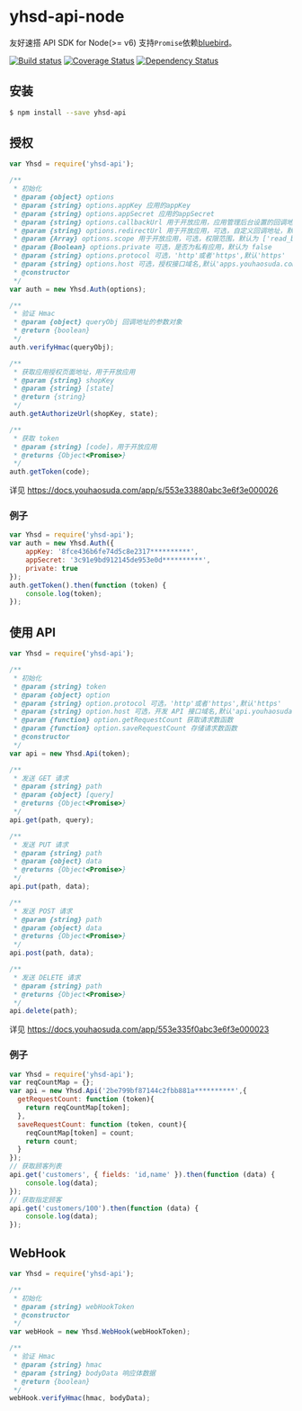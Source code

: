 # yhsd-api-node

友好速搭 API SDK for Node(>= v6) 
支持`Promise`依赖[bluebird](https://github.com/petkaantonov/bluebird)。


[![Build status](https://img.shields.io/travis/yeezon/yhsd-api-node.svg?style=flat-square)](https://travis-ci.org/yeezon/yhsd-api-node)
[![Coverage Status](https://img.shields.io/coveralls/yeezon/yhsd-api-node.svg?style=flat-square)](https://coveralls.io/repos/yeezon/yhsd-api-node)
[![Dependency Status](https://img.shields.io/david/yeezon/yhsd-api-node.svg?style=flat-square)](https://david-dm.org/yeezon/yhsd-api-node)


## 安装

```bash
$ npm install --save yhsd-api
```

## 授权

```javascript
var Yhsd = require('yhsd-api');

/**
 * 初始化
 * @param {object} options
 * @param {string} options.appKey 应用的appKey
 * @param {string} options.appSecret 应用的appSecret
 * @param {string} options.callbackUrl 用于开放应用，应用管理后台设置的回调地址
 * @param {string} options.redirectUrl 用于开放应用，可选，自定义回调地址，默认同 callbackUrl
 * @param {Array} options.scope 用于开放应用，可选，权限范围，默认为 ['read_basic']
 * @param {Boolean} options.private 可选，是否为私有应用，默认为 false
 * @param {string} options.protocol 可选，'http'或者'https',默认'https'
 * @param {string} options.host 可选，授权接口域名,默认'apps.youhaosuda.com'
 * @constructor
 */
var auth = new Yhsd.Auth(options);

/**
 * 验证 Hmac
 * @param {object} queryObj 回调地址的参数对象
 * @return {boolean}
 */
auth.verifyHmac(queryObj);

/**
 * 获取应用授权页面地址，用于开放应用
 * @param {string} shopKey
 * @param {string} [state]
 * @return {string}
 */
auth.getAuthorizeUrl(shopKey, state);

/**
 * 获取 token
 * @param {string} [code]，用于开放应用
 * @returns {Object<Promise>}
 */
auth.getToken(code);
```

详见
https://docs.youhaosuda.com/app/s/553e33880abc3e6f3e000026

### 例子

```javascript
var Yhsd = require('yhsd-api');
var auth = new Yhsd.Auth({
    appKey: '8fce436b6fe74d5c8e2317**********',
    appSecret: '3c91e9bd912145de953e0d**********',
    private: true
});
auth.getToken().then(function (token) {
    console.log(token);
});
```

## 使用 API

```javascript
var Yhsd = require('yhsd-api');

/**
 * 初始化
 * @param {string} token
 * @param {object} option
 * @param {string} option.protocol 可选，'http'或者'https',默认'https'
 * @param {string} option.host 可选，开发 API 接口域名,默认'api.youhaosuda.com'
 * @param {function} option.getRequestCount 获取请求数函数
 * @param {function} option.saveRequestCount 存储请求数函数
 * @constructor
 */
var api = new Yhsd.Api(token);

/**
 * 发送 GET 请求
 * @param {string} path
 * @param {object} [query]
 * @returns {Object<Promise>}
 */
api.get(path, query);

/**
 * 发送 PUT 请求
 * @param {string} path
 * @param {object} data
 * @returns {Object<Promise>}
 */
api.put(path, data);

/**
 * 发送 POST 请求
 * @param {string} path
 * @param {object} data
 * @returns {Object<Promise>}
 */
api.post(path, data);

/**
 * 发送 DELETE 请求
 * @param {string} path
 * @returns {Object<Promise>}
 */
api.delete(path);
```

详见
https://docs.youhaosuda.com/app/553e335f0abc3e6f3e000023

### 例子

```javascript
var Yhsd = require('yhsd-api');
var reqCountMap = {};
var api = new Yhsd.Api('2be799bf87144c2fbb881a**********',{
  getRequestCount: function (token){
    return reqCountMap[token];
  },
  saveRequestCount: function (token, count){
    reqCountMap[token] = count;
    return count;
  }
});
// 获取顾客列表
api.get('customers', { fields: 'id,name' }).then(function (data) {
	console.log(data);
});
// 获取指定顾客
api.get('customers/100').then(function (data) {
    console.log(data);
});
```
## WebHook

```javascript
var Yhsd = require('yhsd-api');

/**
 * 初始化
 * @param {string} webHookToken
 * @constructor
 */
var webHook = new Yhsd.WebHook(webHookToken);

/**
 * 验证 Hmac
 * @param {string} hmac
 * @param {string} bodyData 响应体数据
 * @return {boolean}
 */
webHook.verifyHmac(hmac, bodyData);
```
